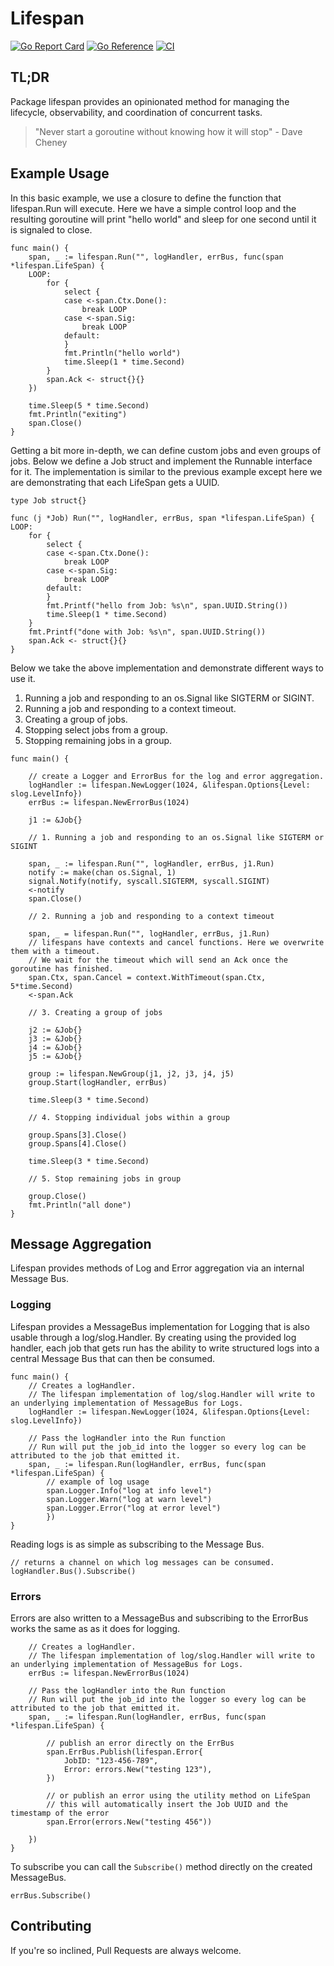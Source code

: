 # Lifespan
[![Go Report Card](https://goreportcard.com/badge/github.com/jharshman/lifespan)](https://goreportcard.com/report/github.com/jharshman/lifespan)
[![Go Reference](https://pkg.go.dev/badge/github.com/jharshman/lifespan.svg)](https://pkg.go.dev/github.com/jharshman/lifespan)
[![CI](https://github.com/jharshman/lifespan/actions/workflows/ci.yaml/badge.svg?branch=main)](https://github.com/jharshman/lifespan/actions/workflows/ci.yaml)

## TL;DR

Package lifespan provides an opinionated method for managing the lifecycle, observability, and coordination of concurrent tasks.

> "Never start a goroutine without knowing how it will stop"
    - Dave Cheney

## Example Usage

In this basic example, we use a closure to define the function that lifespan.Run will execute.
Here we have a simple control loop and the resulting goroutine will print "hello world" and sleep for one second
until it is signaled to close.

```golang
func main() {
	span, _ := lifespan.Run("", logHandler, errBus, func(span *lifespan.LifeSpan) {
	LOOP:
		for {
			select {
			case <-span.Ctx.Done():
				break LOOP
			case <-span.Sig:
				break LOOP
			default:
			}
			fmt.Println("hello world")
			time.Sleep(1 * time.Second)
		}
		span.Ack <- struct{}{}
	})

	time.Sleep(5 * time.Second)
	fmt.Println("exiting")
	span.Close()
}
```

Getting a bit more in-depth, we can define custom jobs and even groups of jobs.
Below we define a Job struct and implement the Runnable interface for it. The implementation 
is similar to the previous example except here we are demonstrating that each LifeSpan gets a UUID.

```golang
type Job struct{}

func (j *Job) Run("", logHandler, errBus, span *lifespan.LifeSpan) {
LOOP:
	for {
		select {
		case <-span.Ctx.Done():
			break LOOP
		case <-span.Sig:
			break LOOP
		default:
		}
		fmt.Printf("hello from Job: %s\n", span.UUID.String())
		time.Sleep(1 * time.Second)
	}
	fmt.Printf("done with Job: %s\n", span.UUID.String())
	span.Ack <- struct{}{}
}
```

Below we take the above implementation and demonstrate different ways to use it.

1. Running a job and responding to an os.Signal like SIGTERM or SIGINT.
2. Running a job and responding to a context timeout.
3. Creating a group of jobs.
4. Stopping select jobs from a group.
5. Stopping remaining jobs in a group.

```golang
func main() {

	// create a Logger and ErrorBus for the log and error aggregation.
    logHandler := lifespan.NewLogger(1024, &lifespan.Options{Level: slog.LevelInfo})
    errBus := lifespan.NewErrorBus(1024)

    j1 := &Job{}
    
    // 1. Running a job and responding to an os.Signal like SIGTERM or SIGINT
    
    span, _ := lifespan.Run("", logHandler, errBus, j1.Run)
    notify := make(chan os.Signal, 1)
    signal.Notify(notify, syscall.SIGTERM, syscall.SIGINT)
    <-notify
    span.Close()
    
    // 2. Running a job and responding to a context timeout
    
    span, _ = lifespan.Run("", logHandler, errBus, j1.Run)
    // lifespans have contexts and cancel functions. Here we overwrite them with a timeout.
    // We wait for the timeout which will send an Ack once the goroutine has finished.
    span.Ctx, span.Cancel = context.WithTimeout(span.Ctx, 5*time.Second)
    <-span.Ack
    
    // 3. Creating a group of jobs
    
    j2 := &Job{}
    j3 := &Job{}
    j4 := &Job{}
    j5 := &Job{}
    
    group := lifespan.NewGroup(j1, j2, j3, j4, j5)
    group.Start(logHandler, errBus)
    
    time.Sleep(3 * time.Second)
    
    // 4. Stopping individual jobs within a group
    
    group.Spans[3].Close()
    group.Spans[4].Close()
    
    time.Sleep(3 * time.Second)
    
    // 5. Stop remaining jobs in group
    
    group.Close()
    fmt.Println("all done")
}
```

## Message Aggregation

Lifespan provides methods of Log and Error aggregation via an internal Message Bus.

### Logging

Lifespan provides a MessageBus implementation for Logging that is also usable through a log/slog.Handler.
By creating using the provided log handler, each job that gets run has the ability to write structured logs into 
a central Message Bus that can then be consumed.

```golang
func main() {
    // Creates a logHandler.
    // The lifespan implementation of log/slog.Handler will write to an underlying implementation of MessageBus for Logs. 
    logHandler := lifespan.NewLogger(1024, &lifespan.Options{Level: slog.LevelInfo})
	
    // Pass the logHandler into the Run function
    // Run will put the job_id into the logger so every log can be attributed to the job that emitted it.
    span, _ := lifespan.Run(logHandler, errBus, func(span *lifespan.LifeSpan) {
        // example of log usage
        span.Logger.Info("log at info level")
        span.Logger.Warn("log at warn level")
        span.Logger.Error("log at error level")
        })
}
```

Reading logs is as simple as subscribing to the Message Bus.

```golang
// returns a channel on which log messages can be consumed.
logHandler.Bus().Subscribe()
```

### Errors

Errors are also written to a MessageBus and subscribing to the ErrorBus works the same as as it does for logging.

```golang
    // Creates a logHandler.
    // The lifespan implementation of log/slog.Handler will write to an underlying implementation of MessageBus for Logs.
    errBus := lifespan.NewErrorBus(1024)
	
    // Pass the logHandler into the Run function
    // Run will put the job_id into the logger so every log can be attributed to the job that emitted it.
    span, _ := lifespan.Run(logHandler, errBus, func(span *lifespan.LifeSpan) {

        // publish an error directly on the ErrBus
        span.ErrBus.Publish(lifespan.Error{
            JobID: "123-456-789",
            Error: errors.New("testing 123"),
        })
		
        // or publish an error using the utility method on LifeSpan
        // this will automatically insert the Job UUID and the timestamp of the error
        span.Error(errors.New("testing 456"))
		
    })
}
```

To subscribe you can call the `Subscribe()` method directly on the created MessageBus.

```golang
errBus.Subscribe()
```


## Contributing

If you're so inclined, Pull Requests are always welcome.

